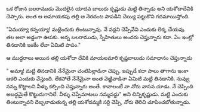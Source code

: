 ﻿ఒక రోజున బలరాముడు మొదలైన యాదవ బాలురు కృష్ణుడు మట్టి తిన్నాడు అని యశోదాదేవికి చెప్పారు. అంత ఆ అమాయకపు తల్లి ఆ నెరదంట పాపడిని చెయ్యి పట్టుకొని గదమాయిస్తోంది. 

"ఏమయ్యా కన్నయ్యా! మట్టెందుకు తింటున్నావు. నే వద్దని చెప్పేవేవి ఎందుకు లెక్క చేయవు. తల అలా అడ్డంగా ఊపకు. అన్న బలరాముడు, స్నేహితులు అందరు చెప్తున్నారు కదా. ఏం ఇంట్లో తినడానికి ఇంకేం లేవా ఏమిటి పాపం." 

ఆ ముద్దరాలు అయిన తల్లి యశోదా దేవికి మాయలమారి కృష్ణబాలుడు సమాధానం చెప్తున్నాడు 

" అమ్మా! మట్టి తినడానికి నేనేమైనా చంటిపిల్లాడినా చెప్పు. ఇప్పుడే కదా పాలు తాగాను ఇంకా ఆకలి ఎందుకు వేస్తుంది. లేకపోతే నేనేమైనా అంత వెఱ్ఱివాడినా ఏమిటి మట్టి తినడానికి. నువ్వు నన్ను కొట్టాలని వీళ్ళు కల్పించి చెప్తున్నారు అంతే. కావాలంటే నా నోరు వాసన చూడు. నే చెప్పింది అబద్ధమైతే కొట్టుదుగానిలే. వీళ్ళు చెప్పేమాటలు నమ్మవద్దు" అని చిన్నికృష్ణుడు.
మట్టి ఎందుకు తింటున్నావని దెబ్బలాడుతున్న తల్లి యశోదమ్మకి సర్ది చెప్పి, నోరు తెరిచి చూపించబోతున్నాడు. 

